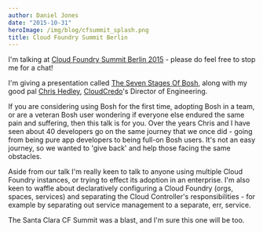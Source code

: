 ```yaml
---
author: Daniel Jones
date: "2015-10-31"
heroImage: /img/blog/cfsummit_splash.png
title: Cloud Foundry Summit Berlin
---
```


I'm talking at [Cloud Foundry Summit Berlin 2015](http://berlin2015.cfsummit.com/) - please do feel free to stop me for a chat!

I'm giving a presentation called [The Seven Stages Of Bosh](http://cfsummiteu2015.sched.org/event/41eac05623fff1f608972a6b5dde4bfe), along with my good pal [Chris Hedley](https://twitter.com/cghsystems), [CloudCredo](http://www.cloudcredo.com)'s Director of Engineering.
<!--more-->
If you are considering using Bosh for the first time, adopting Bosh in a team, or are a veteran Bosh user wondering if everyone else endured the same pain and suffering, then this talk is for you. Over the years Chris and I have seen about 40 developers go on the same journey that we once did - going from being pure app developers to being full-on Bosh users. It's not an easy journey, so we wanted to 'give back' and help those facing the same obstacles.

Aside from our talk I'm really keen to talk to anyone using multiple Cloud Foundry instances, or trying to effect its adoption in an enterprise. I'm also keen to waffle about declaratively configuring a Cloud Foundry (orgs, spaces, services) and separating the Cloud Controller's responsibilities - for example by separating out service management to a separate, err, service.

The Santa Clara CF Summit was a blast, and I'm sure this one will be too.
